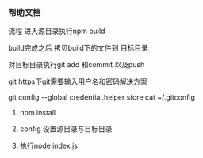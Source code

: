 ### 帮助文档

流程 进入源目录执行npm build

build完成之后 拷贝build下的文件到 目标目录

对目标目录执行git add 和commit 以及push

git https下git需要输入用户名和密码解决方案

git config --global credential.helper store
cat ~/.gitconfig


1. npm install 

2. config 
设置源目录与目标目录

3. 执行node index.js
